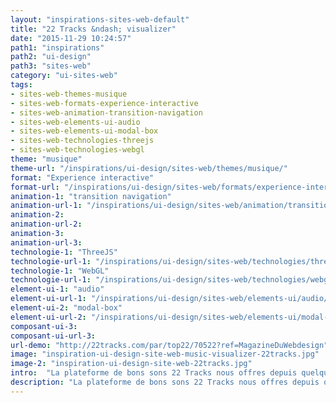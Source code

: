 ```yaml
---
layout: "inspirations-sites-web-default"
title: "22 Tracks &ndash; visualizer"
date: "2015-11-29 10:24:57"
path1: "inspirations"
path2: "ui-design"
path3: "sites-web"
category: "ui-sites-web"
tags:
- sites-web-themes-musique
- sites-web-formats-experience-interactive
- sites-web-animation-transition-navigation
- sites-web-elements-ui-audio
- sites-web-elements-ui-modal-box
- sites-web-technologies-threejs
- sites-web-technologies-webgl
theme: "musique"
theme-url: "/inspirations/ui-design/sites-web/themes/musique/"
format: "Experience interactive"
format-url: "/inspirations/ui-design/sites-web/formats/experience-interactive/"
animation-1: "transition navigation"
animation-url-1: "/inspirations/ui-design/sites-web/animation/transition-navigation/"
animation-2:
animation-url-2:
animation-3:
animation-url-3:
technologie-1: "ThreeJS"
technologie-url-1: "/inspirations/ui-design/sites-web/technologies/threejs/"
technologie-1: "WebGL"
technologie-url-1: "/inspirations/ui-design/sites-web/technologies/webgl/"
element-ui-1: "audio"
element-ui-url-1: "/inspirations/ui-design/sites-web/elements-ui/audio/"
element-ui-2: "modal-box"
element-ui-url-2: "/inspirations/ui-design/sites-web/elements-ui/modal-box/"
composant-ui-3:
composant-ui-url-3:
url-demo: "http://22tracks.com/par/top22/70522?ref=MagazineDuWebdesign"
image: "inspiration-ui-design-site-web-music-visualizer-22tracks.jpg"
image-2: "inspiration-ui-design-site-web-22tracks.jpg"
intro:  "La plateforme de bons sons 22 Tracks nous offres depuis quelques jours un sympathique visualizer, interactif au drag et permettant de contrôler la qualité du son. Sympa pour les soirées avec vidéo-projecteur ^^."
description: "La plateforme de bons sons 22 Tracks nous offres depuis quelques jours un sympathique visualizer musical, interactif au drag et permettant de contrôler la qualité du son."
---
```

